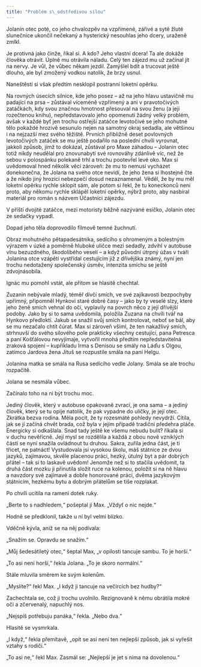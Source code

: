 ```yaml
---
title: "Problém s\_odstředivou silou"
---
```


Jolanin otec poté, co jeho chvalozpěv na vzpřímené, zářivé a sytě žluté slunečnice ukončil nečekaný a hysterický nesouhlas jeho dcery, uraženě zmlkl.

Je protivná jako činže, říkal si. A kdo? Jeho vlastní dcera! Ta ale dokáže člověka otrávit. Úplně mu otrávila náladu. Celý ten zájezd mu už začínal jít na nervy. Je vůl, že vůbec někam jezdil. Zamýšlel bdít a trucovat ještě dlouho, ale byl zmožený vodkou natolik, že brzy usnul.

Naneštěstí si však předtím nesklopil postranní loketní opěrku.

Na rovných úsecích silnice, kde jeho posez – až na jeho hlavu ustavičně mu padající na prsa – zůstával víceméně vzpřímený a ani v pravotočivých zatáčkách, kdy svou značnou hmotnost přesouval na svou ženu (a její rozečtenou knihu), nepředstavovalo jeho opomenutí žádný velký problém, avšak v každé byť jen trochu ostřejší zatáčce levotočivé se jeho mohutné tělo pokaždé hrozivě sesunulo nejen na samotný okraj sedadla, ale většinou i na nejzazší mez svého těžiště. Prvních přibližně deset povlovných levotočivých zatáček se mu ještě podařilo na poslední chvíli vyrovnat, jakkoli způsob, jímž to dokázal, zůstával pro Maxe záhadou – Jolanin otec totiž nikdy neudělal pro znovunabytí své rovnováhy zdánlivě víc, než že sebou v polospánku polekaně trhl a trochu pootevřel levé oko. Max si uvědomoval hned několik věcí zároveň: že mu to nemusí vycházet donekonečna, že Jolana na svého otce nevidí, že jeho žena si lhostejně čte a že nikdo jiný hrozící nebezpečí dosud nezaznamenal. Věděl, že by mu měl loketní opěrku rychle sklopit sám, ale potom si řekl, že tu koneckonců není proto, aby někomu rychle sklápěl loketní opěrky, nýbrž proto, aby nasbíral materiál pro román s názvem Účastníci zájezdu.

V příští dvojité zatáčce, mezi motoristy běžně nazývané esíčko, Jolanin otec ze sedačky vypadl.

Dopad jeho těla doprovodilo filmově temné žuchnutí.

Obraz mohutného pětapadesátníka, sedícího s ohromeným a bolestným výrazem v úzké a poměrně hluboké uličce mezi sedadly, zdvihl v autobuse vlnu bezuzdného, škodolibého veselí – a když původní útrpný úžas v tváři Jolanina otce vzápětí vystřídal cestujícím již z dřívějška známý, nyní jen trochu nedotažený společenský úsměv, intenzita smíchu se ještě zdvojnásobila.

Ignác mu pomohl vstát, ale přitom se hlasitě chechtal.

Zuzanin nebývale mladý, téměř dívčí smích, ve své zajíkavosti bezpochyby upřímný, připomněl Hynkovi staré dobré časy – jako by ty veselé slzy, které jeho ženě smích vehnal do očí, vyplavily na povrch něco z její dřívější podoby. Jako by si to sama uvědomila, položila Zuzana na chvíli tvář na Hynkovo předloktí. Jakub se snažil svůj smích kontrolovat, neboť se bál, aby se mu nezačalo chtít čúrat. Max si zároveň všiml, že ten nakažlivý smích, strhnuvší do svého silového pole prakticky všechny cestující, pana Petresca a paní Košťálovou nevyjímaje, vytvořil mnohá předtím nepředstavitelná zraková spojení – kupříkladu Irma s Denisou se smály na Láďu s Olgou, zatímco Jardova žena Jituš se rozpustile smála na paní Helgu.

Jolanina matka se smála na Rusa sedícího vedle Jolany. Smála se ale trochu rozpačitě.

Jolana se nesmála vůbec.

Začínalo toho na ni být trochu moc.

Jediný člověk, který v autobuse opakovaně zvrací, je ona sama – a jediný člověk, který se tu opije natolik, že pak vypadne do uličky, je její otec. Zkrátka bezva rodina. Měla pocit, že ty rozesmáté pohledy nevydrží. Cítila, jak se jí začíná chvět brada, což byla v jejím případě tradiční předehra pláče. Energicky si odkašlala. Snad tady ještě ke všemu nebudu bulit? říkala si v duchu nevěřícně. Její mysl se rozdělila a každá z obou nově vzniklých částí se nyní snažila ovládnout tu druhou. Sakra, zuřila jedna část, je ti třicet, ne patnáct! Vystudovala jsi vysokou školu, máš státnice ze dvou jazyků, zajímavou, skvěle placenou práci, hezký, útulný byt a pár dobrých přátel – tak si to laskavě uvědom! Jenomže než si to stačila uvědomit, ta druhá část mozku ji přinutila složit ruce na kolenou, položit si na ně hlavu a navzdory své zajímavé a dobře honorované práci, dvěma jazykovým státnicím, hezkému bytu a dobrým přátelům se tiše rozplakat.

Po chvíli ucítila na rameni dotek ruky.

„Berte to s nadhledem,“ pošeptal jí Max. „Vždyť o nic nejde.“

Hodně se předklonil, takže u ní byl velmi blízko.

Vděčně kývla, aniž se na něj podívala:

„Snažím se. Opravdu se snažím.“

„Můj šedesátiletý otec,“ šeptal Max, „v opilosti tancuje sambu. To je horší.“

„To asi není horší,“ řekla Jolana. „To je skoro normální.“

Stále mluvila směrem ke svým kolenům.

„Myslíte?“ řekl Max. „I když ji tancuje na večírcích bez hudby?“

Zachechtala se, což ji trochu uvolnilo. Rezignovaně k němu obrátila mokré oči a zčervenalý, napuchlý nos.

„Nejspíš potřebuju panáka,“ řekla. „Nebo dva.“

Hlasitě se vysmrkala.

„I když,“ řekla přemítavě, „opít se asi není ten nejlepší způsob, jak si vyřešit vztahy s rodiči.“

„To asi ne,“ řekl Max. Zasmál se: „Nejlepší je jet s nima na dovolenou.“

